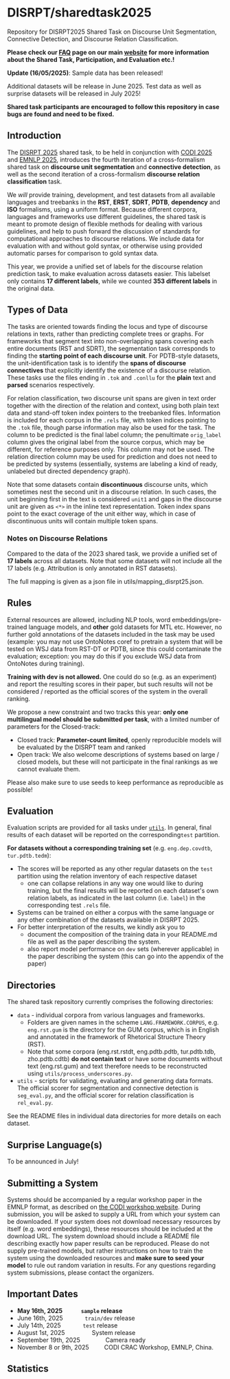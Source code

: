 # DISRPT/sharedtask2025

Repository for DISRPT2025 Shared Task on Discourse Unit Segmentation, Connective Detection, and Discourse Relation Classification.  


**Please check our [FAQ](https://sites.google.com/view/disrpt2025/faq?authuser=0) page on our main [website](https://sites.google.com/view/disrpt2025/home) for more information about the Shared Task, Participation, and Evaluation etc.!**  

**Update (16/05/2025)**: Sample data has been released! 

Additional datasets will be release in June 2025.
Test data as well as surprise datasets will be released in July 2025! 

**Shared task participants are encouraged to follow this repository in case bugs are found and need to be fixed.** 


## Introduction

The [DISRPT 2025](https://sites.google.com/view/disrpt2025/home) shared task, to be held in conjunction with [CODI 2025](https://sites.google.com/view/codi-crac2025/) and [EMNLP 2025](https://2025.emnlp.org/), introduces the fourth iteration of a cross-formalism shared task on **discourse unit segmentation** and **connective detection**, as well as the second iteration of a cross-formalism **discourse relation classification** task.

We *will* provide training, development, and test datasets from all available languages and treebanks in the **RST**, **ERST**, **SDRT**, **PDTB**, **dependency** and **ISO** formalisms, using a uniform format. 
Because different corpora, languages and frameworks use different guidelines, the shared task is meant to promote design of flexible methods for dealing with various guidelines, and help to push forward the discussion of standards for computational approaches to discourse relations. We include data for evaluation with and without gold syntax, or otherwise using provided automatic parses for comparison to gold syntax data.

This year, we provide a unified set of labels for the discourse relation prediction task, to make evaluation across datasets easier. This labelset only contains **17 different labels**, while we counted **353 different labels** in the original data.


## Types of Data
The tasks are oriented towards finding the locus and type of discourse relations in texts, rather than predicting complete trees or graphs. For frameworks that segment text into non-overlapping spans covering each entire documents (RST and SDRT), the segmentation task corresponds to finding the **starting point of each discourse unit**. For PDTB-style datasets, the unit-identification task is to identify the **spans of discourse connectives** that explicitly identify the existence of a discourse relation. These tasks use the files ending in `.tok` and `.conllu` for the **plain** text and **parsed** scenarios respectively.  

For relation classification, two discourse unit spans are given in text order together with the direction of the relation and context, using both plain text data and stand-off token index pointers to the treebanked files. Information is included for each corpus in the `.rels` file, with token indices pointing to the `.tok` file, though parse information may also be used for the task. The column to be predicted is the final label column; the penultimate `orig_label` column gives the original label from the source corpus, which may be different, for reference purposes only. This column may not be used. The relation direction column may be used for prediction and does not need to be predicted by systems (essentially, systems are labeling a kind of ready, unlabeled but directed dependency graph).  

Note that some datasets contain **discontinuous** discourse units, which sometimes nest the second unit in a discourse relation. In such cases, the unit beginning first in the text is considered `unit1` and gaps in the discourse unit are given as `<*>` in the inline text representation. Token index spans point to the exact coverage of the unit either way, which in case of discontinuous units will contain multiple token spans.  


### Notes on Discourse Relations

Compared to the data of the 2023 shared task, we provide a unified set of **17 labels** across all datasets. Note that some datasets will not include all the 17 labels (e.g. Attribution is only annotated in RST datasets). 

The full mapping is given as a json file in utils/mapping_disrpt25.json.



<!---
*Note about MWE*..............
--->


## Rules
External resources are allowed, including NLP tools, word embeddings/pre-trained language models, and **other** gold datasets for MTL etc. However, no further gold annotations of the datasets included in the task may be used (example: you may not use OntoNotes coref to pretrain a system that will be tested on WSJ data from RST-DT or PDTB, since this could contaminate the evaluation; exception: you may do this if you exclude WSJ data from OntoNotes during training).

**Training with dev is not allowed.** One could do so (e.g. as an experiment) and report the resulting scores in their paper, but such results will not be considered / reported as the official scores of the system in the overall ranking. 

We propose a new constraint and two tracks this year: **only one multilingual model should be submitted per task**, with a limited number of parameters for the Closed-track:
* Closed track: **Parameter-count limited**, openly reproducible models will be evaluated by the DISRPT team and ranked
* Open track: We also welcome descriptions of systems based on large / closed models, but these will not participate in the final rankings as we cannot evaluate them.


Please also make sure to use seeds to keep performance as reproducible as possible!


## Evaluation

Evaluation scripts are provided for all tasks under [`utils`](https://github.com/disrpt/sharedtask2025/tree/main/utils).
In general, final results of each dataset will be reported on the corresponding`test` partition. 

**For datasets without a corresponding training set** (e.g. `eng.dep.covdtb`, `tur.pdtb.tedm`):  

- The scores will be reported as any other regular datasets on the `test` partition 
using the relation inventory of each respective dataset
  - one can collapse relations in any way one would like to during training, but the final results will be reported on each dataset's own relation labels, as indicated in the last column (i.e. `label`) in the corresponding test `.rels` file. 
- Systems can be trained on either a corpus with the same language or any other combination of the datasets available in DISRPT 2025. 
- For better interpretation of the results, we kindly ask you to 
  - document the composition of the training data in your README.md file as well as the paper describing the system. 
  - also report model performance on `dev` sets (wherever applicable) in the paper describing the system (this can go into the appendix of the paper)



## Directories

The shared task repository currently comprises the following directories:

  * `data` - individual corpora from various languages and frameworks. 
    * Folders are given names in the scheme `LANG.FRAMEWORK.CORPUS`, e.g. `eng.rst.gum` is the directory for the GUM corpus, which is in English and annotated in the framework of Rhetorical Structure Theory (RST).
    * Note that some corpora (eng.rst.rstdt, eng.pdtb.pdtb, tur.pdtb.tdb, zho.pdtb.cdtb) **do not contain text** or have some documents without text (eng.rst.gum) and text therefore needs to be reconstructed using `utils/process_underscores.py`.
  * `utils` - scripts for validating, evaluating and generating data formats. The official scorer for segmentation and connective detection is `seg_eval.py`, and the official scorer for relation classification is `rel_eval.py`.

See the README files in individual data directories for more details on each dataset.


## Surprise Language(s)
To be announced in July!


## Submitting a System

Systems should be accompanied by a regular workshop paper in the EMNLP format, as described on [the CODI workshop website](https://sites.google.com/view/codi-crac2025/home?authuser=0). During submission, you will be asked to supply a URL from which your system can be downloaded. If your system does not download necessary resources by itself (e.g. word embeddings), these resources should be included at the download URL. The system download should include a README file describing exactly how paper results can be reproduced. Please do not supply pre-trained models, but rather instructions on how to train the system using the downloaded resources and **make sure to seed your model** to rule out random variation in results. For any questions regarding system submissions, please contact the organizers.

## Important Dates
- **May 16th, 2025&nbsp;&nbsp;&nbsp;&nbsp;&nbsp;&nbsp;&nbsp;&nbsp;&nbsp;&nbsp;&nbsp;&nbsp;&nbsp;`sample` release**
- June 16th, 2025&nbsp;&nbsp;&nbsp;&nbsp;&nbsp;&nbsp;&nbsp;&nbsp;&nbsp;&nbsp;&nbsp;&nbsp;&nbsp;`train/dev` release
- July 14th, 2025&nbsp;&nbsp;&nbsp;&nbsp;&nbsp;&nbsp;&nbsp;&nbsp;&nbsp;&nbsp;&nbsp;&nbsp;&nbsp;`test` release
- August 1st, 2025&nbsp;&nbsp;&nbsp;&nbsp;&nbsp;&nbsp;&nbsp;&nbsp;&nbsp;&nbsp;&nbsp;&nbsp;&nbsp;&nbsp;&nbsp;&nbsp;System release
- September 19th, 2025&nbsp;&nbsp;&nbsp;&nbsp;&nbsp;&nbsp;&nbsp;&nbsp;&nbsp;&nbsp;&nbsp;&nbsp;&nbsp;&nbsp;&nbsp;Camera ready
- November 8 or 9th, 2025  &nbsp; &nbsp; &nbsp; &nbsp; CODI CRAC Workshop, EMNLP, China.


## Statistics

